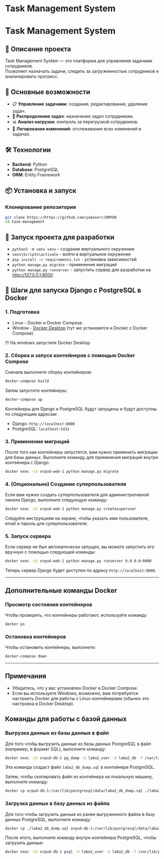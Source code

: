 # Task Management System

# Task Management System

## 📌 Описание проекта
Task Management System — это платформа для управления задачами сотрудников.  
Позволяет назначать задачи, следить за загруженностью сотрудников и анализировать прогресс.

## 🚀 Основные возможности
- 📋 **Управление задачами**: создание, редактирование, удаление задач.
- 👥 **Распределение задач**: назначение задач сотрудникам.
- 📊 **Анализ нагрузки**: контроль за перегрузкой сотрудников.
- 📜 **Логирование изменений**: отслеживание всех изменений в задачах.

## 🛠️ Технологии
- **Backend**: Python
- **Database**: PostgreSQL
- **ORM**: Entity Framework

## 📦 Установка и запуск
### Клонирование репозитория
```sh
git clone https://https://github.com/yakexerr/ORPUD
cd task-management
```
## 🌠 Запуск проекта для разработки
- `python3 -m venv venv` - создание виртуального окружения
- `venv\Scripts\activate` - войти в виртуальное окружение
- `pip install -r requirements.txt` - установка зависимостей
- `python manage.py migrate` - применение миграций
- `python manage.py runserver` - запустить сервер для разработки на http://127.0.0.1:8000

## 🐳 Шаги для запуска Django с PostgreSQL в Docker

### 1. Подготовка

- Linux - Docker и Docker Compose.
- Window - [Docker Desktop](https://www.docker.com/products/docker-desktop/) (тут же установятся и Docker с Docker Compose).

!!! На windows запустите Docker Desktop

### 2. Сборка и запуск контейнеров с помощью Docker Compose

Сначала выполните сборку контейнеров:

```bash
docker-compose build
```

Затем запустите контейнеры:

```bash
docker-compose up
```

Контейнеры для Django и PostgreSQL будут запущены и будут доступны по следующим адресам:

- Django: `http://localhost:8000`
- PostgreSQL: `localhost:5432`

### 3. Применение миграций

После того как контейнеры запустятся, вам нужно применить миграции для базы данных. Выполните команду для применения миграций внутри контейнера с Django:

```bash
docker exec -it orpud-web-1 python manage.py migrate
```

### 4. (Опционально) Создание суперпользователя

Если вам нужно создать суперпользователя для административной панели Django, выполните следующую команду:

```bash
docker exec -it orpud-web-1 python manage.py createsuperuser
```

Следуйте инструкциям на экране, чтобы указать имя пользователя, email и пароль для суперпользователя.

### 5. Запуск сервера

Если сервер не был автоматически запущен, вы можете запустить его вручную с помощью следующей команды:

```bash
docker exec -it orpud-web-1 python manage.py runserver 0.0.0.0:8000
```

Теперь сервер Django будет доступен по адресу `http://localhost:8000`.

---

## Дополнительные команды Docker

### Просмотр состояния контейнеров

Чтобы проверить, что контейнеры работают, используйте команду:

```bash
docker ps
```

### Остановка контейнеров

Чтобы остановить контейнеры, выполните:

```bash
docker-compose down
```

---

## Примечания

- Убедитесь, что у вас установлен Docker и Docker Compose.
- Если вы используете Windows, возможно, вам потребуется настроить Docker для работы с Linux-контейнерами (обычно это настройка в Docker Desktop).
## Команды для работы с базой данных

### Выгрузка данных из базы данных в файл

Для того чтобы выгрузить данные из базы данных PostgreSQL в файл (например, в формат SQL), выполните команду:

```bash
docker exec -it orpud-db-1 pg_dump -U laba2_user -d laba2_db -f /var/lib/postgresql/data/laba2_db_dump.sql
```

Эта команда создаст файл `laba2_db_dump.sql` в контейнере PostgreSQL.

Затем, чтобы скопировать файл из контейнера на локальную машину, выполните команду:

```bash
docker cp orpud-db-1:/var/lib/postgresql/data/laba2_db_dump.sql ./laba2_db_dump.sql
```

### Загрузка данных в базу данных из файла

Для того чтобы загрузить данные из ранее выгруженного файла в базу данных PostgreSQL, выполните команду:

```bash
docker cp ./laba2_db_dump.sql orpud-db-1:/var/lib/postgresql/data/laba2_db_dump.sql
```

После этого, выполните команду внутри контейнера PostgreSQL, чтобы загрузить данные:

```bash
docker exec -it orpud-db-1 psql -U laba2_user -d laba2_db -f /var/lib/postgresql/data/laba2_db_dump.sql
```